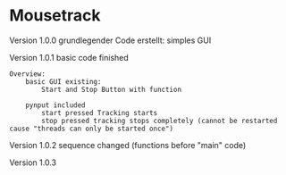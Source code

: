 # Mousetrack

Version 1.0.0
    grundlegender Code erstellt:
        simples GUI

Version 1.0.1
    basic code finished
    
    Overview:
        basic GUI existing:
            Start and Stop Button with function
        
        pynput included
            start pressed Tracking starts
            stop pressed tracking stops completely (cannot be restarted cause "threads can only be started once")

Version 1.0.2
    sequence changed (functions before "main" code)

Version 1.0.3
       